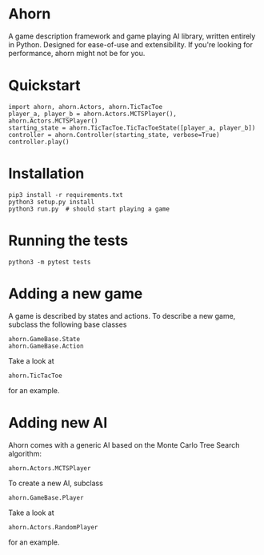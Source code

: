 Ahorn
===================

A game description framework and game playing AI library,
written entirely in Python.
Designed for ease-of-use and extensibility. If you're looking for performance,
ahorn might not be for you.

Quickstart
==========
    import ahorn, ahorn.Actors, ahorn.TicTacToe
    player_a, player_b = ahorn.Actors.MCTSPlayer(), ahorn.Actors.MCTSPlayer()
    starting_state = ahorn.TicTacToe.TicTacToeState([player_a, player_b])
    controller = ahorn.Controller(starting_state, verbose=True)
    controller.play()

Installation
============
    pip3 install -r requirements.txt
    python3 setup.py install
    python3 run.py  # should start playing a game

Running the tests
=================
    python3 -m pytest tests

Adding a new game
=================

A game is described by states and actions.
To describe a new game, subclass the following base classes

    ahorn.GameBase.State  
    ahorn.GameBase.Action

Take a look at  

    ahorn.TicTacToe

for an example.

Adding new AI
=============

Ahorn comes with a generic AI based on the Monte Carlo Tree Search algorithm:  

    ahorn.Actors.MCTSPlayer

To create a new AI, subclass  

    ahorn.GameBase.Player

Take a look at  

    ahorn.Actors.RandomPlayer

for an example.

